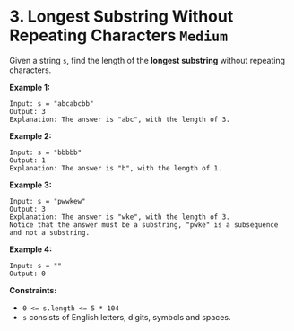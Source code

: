 # 3. Longest Substring Without Repeating Characters `Medium`
Given a string `s`, find the length of the **longest substring** without repeating characters.

**Example 1:**

```
Input: s = "abcabcbb"
Output: 3
Explanation: The answer is "abc", with the length of 3.

```

**Example 2:**

```
Input: s = "bbbbb"
Output: 1
Explanation: The answer is "b", with the length of 1.

```

**Example 3:**

```
Input: s = "pwwkew"
Output: 3
Explanation: The answer is "wke", with the length of 3.
Notice that the answer must be a substring, "pwke" is a subsequence and not a substring.

```

**Example 4:**

```
Input: s = ""
Output: 0

```

**Constraints:**

*   `0 <= s.length <= 5 * 104`
*   `s` consists of English letters, digits, symbols and spaces.

